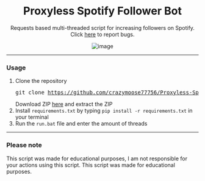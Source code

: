 <br/>
<div align="center">

  # Proxyless Spotify Follower Bot
  Requests based multi-threaded script for increasing followers on Spotify. Click <a href="https://github.com/useragents/Proxyless-Spotify-Follow-Bot/issues">here</a> to report bugs.
  
  ![image](https://user-images.githubusercontent.com/102762968/161622560-22f88eae-709e-4c07-a66e-8147dd3d43dd.png)

</div>

--------------------------------------

### Usage

1. Clone the repository <pre>git clone https://github.com/crazymoose77756/Proxyless-Spotify-Follow-Bot.git</pre>
Download ZIP <a href="https://github.com/crazymoose77756/Proxyless-Spotify-Follow-Bot/archive/refs/heads/main.zip">here</a> and extract the ZIP
2. Install `requirements.txt` by typing `pip install -r requirements.txt` in your terminal
4. Run the `run.bat` file and enter the amount of threads

--------------------------------------

### Please note

This script was made for educational purposes, I am not responsible for your actions using this script. This script was made for educational purposes.
